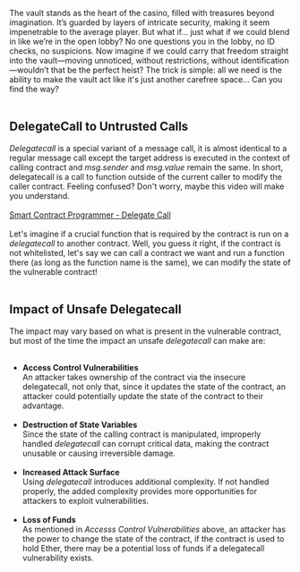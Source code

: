 The vault stands as the heart of the casino, filled with treasures beyond imagination. It’s guarded by layers of intricate security, making it seem impenetrable to the average player. But what if... just what if we could blend in like we’re in the open lobby? No one questions you in the lobby, no ID checks, no suspicions. Now imagine if we could carry that freedom straight into the vault—moving unnoticed, without restrictions, without identification—wouldn’t that be the perfect heist? The trick is simple: all we need is the ability to make the vault act like it's just another carefree space... Can you find the way? &nbsp;  
&nbsp;  

## DelegateCall to Untrusted Calls
*Delegatecall* is a special variant of a message call, it is almost identical to a regular message call except the target address is executed in the context of calling contract and *msg.sender* and *msg.value* remain the same. In short, delegatecall is a call to function outside of the current caller to modify the caller contract. Feeling confused? Don't worry, maybe this video will make you understand. &nbsp;  
&nbsp;  
[Smart Contract Programmer - Delegate Call](https://www.youtube.com/watch?v=uawCDnxFJ-0)&nbsp;  
&nbsp;  
Let's imagine if a crucial function that is required by the contract is run on a *delegatecall* to another contract. Well, you guess it right, if the contract is not whitelisted, let's say we can call a contract we want and run a function there (as long as the function name is the same), we can modify the state of the vulnerable contract! &nbsp;  
&nbsp;  
## Impact of Unsafe Delegatecall
The impact may vary based on what is present in the vulnerable contract, but most of the time the impact an unsafe *delegatecall* can make are: &nbsp;  
&nbsp;  
- **Access Control Vulnerabilities** &nbsp;  
    An attacker takes ownership of the contract via the insecure delegatecall, not only that, since it updates the state of the contract, an attacker could potentially update the state of the contract to their advantage. &nbsp;  
    &nbsp;  
- **Destruction of State Variables** &nbsp;  
    Since the state of the calling contract is manipulated, improperly handled *delegatecall* can corrupt critical data, making the contract unusable or causing irreversible damage. &nbsp;  
    &nbsp;  
- **Increased Attack Surface** &nbsp;  
    Using *delegatecall* introduces additional complexity. If not handled properly, the added complexity provides more opportunities for attackers to exploit vulnerabilities. &nbsp;  
    &nbsp;  
- **Loss of Funds** &nbsp;  
    As mentioned in *Accesss Control Vulnerabilities* above, an attacker has the power to change the state of the contract, if the contract is used to hold Ether, there may be a potential loss of funds if a delegatecall vulnerability exists.